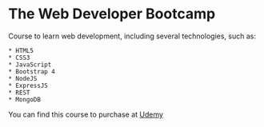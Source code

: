 # The Web Developer Bootcamp

Course to learn web development, including several technologies, such as:
    
    * HTML5
    * CSS3
    * JavaScript
    * Bootstrap 4
    * NodeJS
    * ExpressJS
    * REST
    * MongoDB

You can find this course to purchase at [Udemy](https://www.udemy.com/course/the-web-developer-bootcamp/learn/lecture/3861190#overview)